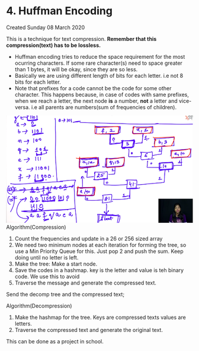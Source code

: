 # 4. Huffman Encoding

Created Sunday 08 March 2020

This is a technique for text compression. **Remember that this compression(text) has to be lossless.**

- Huffman encoding tries to reduce the space requirement for the most ocurring characters. If some rare character(s) need to space greater than 1 bytes, it will be okay, since they are so less.
- Basically we are using different length of bits for each letter. i.e not 8 bits for each letter.
- Note that prefixes for a code cannot be the code for some other character. This happens because, in case of codes with same prefixes, when we reach a letter, the next node **is** a number, **not** a letter and vice-versa. i.e all parents are numbers(sum of frequencies of children).

![](/assets/4._Huffman_Encoding-image-1.png)
Algorithm(Compression)

1. Count the frequencies and update in a 26 or 256 sized array
2. We need two minimum nodes at each iteration for forming the tree, so use a Min Priority Queue for this. Just pop 2 and push the sum. Keep doing until no letter is left.
3. Make the tree: Make a start node.
4. Save the codes in a hashmap. key is the letter and value is teh binary code. We use this to avoid
5. Traverse the message and generate the compressed text.

Send the decomp tree and the compressed text;

Algorithm(Decompression)

1. Make the hashmap for the tree. Keys are compressed texts values are letters.
2. Traverse the compressed text and generate the original text.

This can be done as a project in school.
